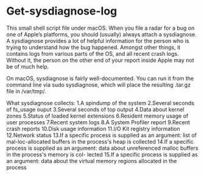 # Get-sysdiagnose-log
This small shell script file under macOS. 
When you file a radar for a bug on one of Apple’s platforms, you should (usually) always attach a sysdiagnose.  
A sysdiagnose provides a lot of helpful information for the person who is trying to understand how the bug happened. 
Amongst other things, it contains logs from various parts of the OS, and all recent crash logs.  
Without it, the person on the other end of your report inside Apple may not be of much help.

On macOS, sysdiagnose is fairly well-documented. 
You can run it from the command line via sudo sysdiagnose, which will place the resulting .tar.gz file in /var/tmp/.

What sysdiagnose collects: 
1.A spindump of the system
2.Several seconds of fs_usage ouput
3.Several seconds of top output
4.Data about kernel zones
5.Status of loaded kernel extensions
6.Resident memory usage of user processes
7.Recent system logs
8.A System Profiler report
9.Recent crash reports
10.Disk usage information
11.I/O Kit registry information
12.Network status
13.If a specific process is supplied as an argument: list of mal-loc-allocated buffers in the process's heap is collected
14.If a specific process is supplied as an argument: data about unreferenced malloc buffers in the process's memory is col- lected
15.If a specific process is supplied as an argument: data about the virtual memory regions allocated in the process

